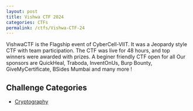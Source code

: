 ```yaml
---
layout: post
title: Vishwa CTF 2024
categories: CTFs
permalink: /ctfs/Vishwa-CTF-24
---
```


VishwaCTF is the Flagship event of CyberCell-VIIT. It was a Jeopardy style CTF with team participation.
The CTF was live for 48 hours, and top winners were awarded with prizes. A beginer friendly CTF open for all
Our sponsors are QuickHeal, Traboda, InventOnUs, Burp Bounty, GiveMyCertificate, BSides Mumbai and many more !

## Challenge Categories
- [Cryptography](./SOCs/VishwaCTF24/Crypto)
